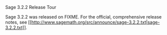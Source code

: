 Sage 3.2.2 Release Tour

Sage 3.2.2 was released on FIXME. For the official, comprehensive release notes, see [[http://www.sagemath.org/src/announce/sage-3.2.2.txt|sage-3.2.2.txt]].
